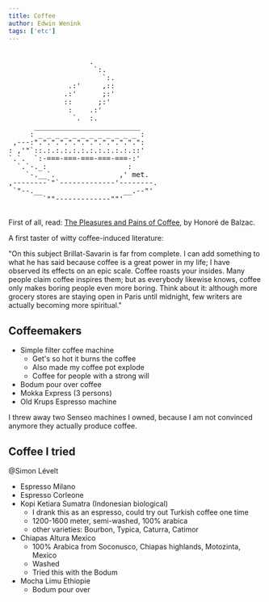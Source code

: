 ```yaml
---
title: Coffee
author: Edwin Wenink
tags: ['etc']
---
```


<pre>

				   .
					`:.
					  `:.
			  .:'     ,::
			 .:'      ;:'
			 ::      ;:'
			  :    .:'
			   `.  :.
	  _________________________
	 : _ _ _ _ _ _ _ _ _ _ _ _ :
 ,---:".".".".".".".".".".".".":
: ,'"`::.:.:.:.:.:.:.:.:.:.:.::'
`.`.  `:-===-===-===-===-===-:'
  `.`-._:                   :
	`-.__`.               ,' met.
,--------`"`-------------'--------.
 `"--.__                   __.--"'
		`""-------------""'

</pre>

First of all, read: [The Pleasures and Pains of Coffee](https://urbigenous.net/library/pleasures_pains_coffee.html), by Honoré de Balzac.

A first taster of witty coffee-induced literature:

"On this subject Brillat-Savarin is far from complete. 
I can add something to what he has said because coffee is a great power in my life; I have observed its effects on an epic scale. 
Coffee roasts your insides. 
Many people claim coffee inspires them; but as everybody likewise knows, coffee only makes boring people even more boring. 
Think about it: although more grocery stores are staying open in Paris until midnight, few writers are actually becoming more spiritual."

## Coffeemakers

- Simple filter coffee machine
	* Get's so hot it burns the coffee
	* Also made my coffee pot explode
	* Coffee for people with a strong will
- Bodum pour over coffee
- Mokka Express (3 persons)
- Old Krups Espresso machine

I threw away two Senseo machines I owned, because I am not convinced anymore they actually produce coffee.

## Coffee I tried

@Simon Lévelt

- Espresso Milano
- Espresso Corleone
- Kopi Ketiara Sumatra (Indonesian biological)
	* I drank this as an espresso, could try out Turkish coffee one time
	* 1200-1600 meter, semi-washed, 100% arabica
	* other varieties: Bourbon, Typica, Caturra, Catimor
- Chiapas Altura Mexico
	* 100% Arabica from	Soconusco, Chiapas highlands, Motozinta, Mexico
	* Washed
	* Tried this with the Bodum
- Mocha Limu Ethiopie
	* Bodum pour over


